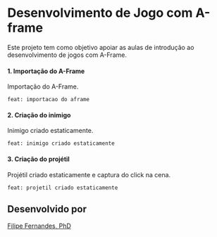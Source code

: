 # Desenvolvimento de Jogo com A-frame
Este projeto tem como objetivo apoiar as aulas de introdução ao desenvolvimento de jogos com A-Frame.

#### 1. Importação do A-Frame

Importação do A-Frame. 

`feat: importacao do aframe`

#### 2. Criação do inimigo

Inimigo criado estaticamente.

`feat: inimigo criado estaticamente`

#### 3. Criação do projétil

Projétil criado estaticamente e captura do click na cena.

`feat: projetil criado estaticamente`

## Desenvolvido por
[Filipe Fernandes, PhD](https://filipefernandesphd.com/)